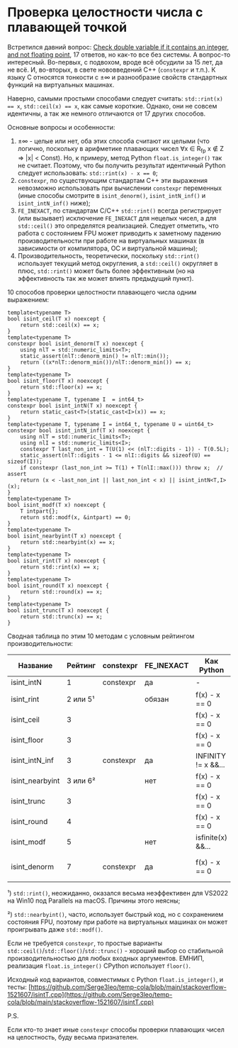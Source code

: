 # Проверка целостности числа с плавающей точкой

Встретился давний вопрос:
[Check double variable if it contains an integer, and not floating point](https://stackoverflow.com/q/1521607/8585880),
17 ответов, но как-то все без системы. А вопрос-то интересный. Во-первых, 
с подвохом, вроде всё обсудили за 15 лет, да не всё. И, во-вторых, 
в свете нововведений C++ (`constexpr` и т.п.). К языку C относятся тонкости 
с ±∞ и разнообразие свойств стандартных функций на виртуальных машинах.

Наверно, самыми простыми способами следует считать: 
`std::rint(x) == x`, `std::ceil(x) == x`, как самые короткие. Однако, они 
не совсем идентичны, а так же немного отличаются от 17 других способов.

Основные вопросы и особенности:
1. ±∞ - целые или нет, оба этих способа считают их целыми (что логично,
   поскольку в арифметике плавающих чисел
   ∀x ∈ R<sub>fp</sub> x ∉ Z => |x| < Сonst). Но, к примеру, метод Python
   `float.is_integer()` так не считает. Поэтому, что бы получить результат
   идентичный Python следует использовать: `std::rint(x) - x == 0`;
2. `constexpr`, по существующим стандартам C++ эти выражения невозможно
   использовать при вычислении `constexpr` переменных (иные способы
   смотрите в `isint_denorm()`, `isint_intN_inf()` и `isint_intN_inf()`
   ниже);
3. `FE_INEXACT`, по стандартам C/C++ `std::rint()` всегда регистрирует
   (или вызывает) исключение `FE_INEXACT` для нецелых чисел, а для 
   `std::ceil()` это определятся реализацией. Следует отметить, что
   работа с состоянием FPU может приводить к заметному падению
   производительности при работе на виртуальных машинах (в зависимости от
   компилятора, ОС и виртуальной машины);
4. Производительность, теоретически, поскольку `std::rint()` использует
   текущий метод округления, а `std::ceil()` округляет в плюс, `std::rint()`
   может быть более эффективным (но на эффективность так же может влиять
   предыдущий пункт). 

10 способов проверки целостности плавающего числа одним выражением:

```
template<typename T>
bool isint_ceil(T x) noexcept {
    return std::ceil(x) == x;
}
template<typename T>
constexpr bool isint_denorm(T x) noexcept {
    using nlT = std::numeric_limits<T>;
    static_assert(nlT::denorm_min() != nlT::min());
    return ((x*nlT::denorm_min())/nlT::denorm_min()) == x;
}
template<typename T>
bool isint_floor(T x) noexcept {
    return std::floor(x) == x;
}
template<typename T, typename I  = int64_t>
constexpr bool isint_intN(T x) noexcept {
    return static_cast<T>(static_cast<I>(x)) == x;
}
template<typename T, typename I = int64_t, typename U = uint64_t>
constexpr bool isint_intN_inf(T x) noexcept {
    using nlT = std::numeric_limits<T>;
    using nlI = std::numeric_limits<I>;
    constexpr T last_non_int = T(U(1) << (nlT::digits - 1)) - T(0.5L);
    static_assert(nlT::digits - 1 <= nlI::digits && sizeof(U) == sizeof(I));
    if constexpr (last_non_int >= T(1) + T(nlI::max())) throw x;  // assert
    return (x < -last_non_int || last_non_int < x) || isint_intN<T,I>(x);
}
template<typename T>
bool isint_modf(T x) noexcept {
    T intpart{};
    return std::modf(x, &intpart) == 0;
}
template<typename T>
bool isint_nearbyint(T x) noexcept {
    return std::nearbyint(x) == x;
}
template<typename T>
bool isint_rint(T x) noexcept {
    return std::rint(x) == x;
}
template<typename T>
bool isint_round(T x) noexcept {
    return std::round(x) == x;
}
template<typename T>
bool isint_trunc(T x) noexcept {
    return std::trunc(x) == x;
}
```

Сводная таблица по этим 10 методам с условным рейтингом производительности:

 Название       | Рейтинг   | constexpr | FE_INEXACT | Как Python          | Примечания
----------------|-----------|-----------|------------|---------------------|-----------------------------------
isint_intN      | 1         | constexpr | да         | -                   | -2<sup>63</sup>..2<sup>63</sup>-1
isint_rint      | 2 или 5¹  |           | обязан     | f(x) - x == 0       |
isint_ceil      | 3         |           |            | f(x) - x == 0       |
isint_floor     | 3         |           |            | f(x) - x == 0       |
isint_intN_inf  | 3         | constexpr | да         | INFINITY != x &&... | Максимум binary80
isint_nearbyint | 3 или 6²  |           | нет        | f(x) - x == 0       |
isint_trunc     | 3         |           |            | f(x) - x == 0       |
isint_round     | 4         |           |            | f(x) - x == 0       |
isint_modf      | 5         |           | нет        | isfinite(x) &&...   |
isint_denorm    | 7         | constexpr | да         | f(x) - x == 0       | Любые ISO/IEC 60559

¹) `std::rint()`, неожиданно, оказался весьма неэффективен для VS2022 
на Win10 под Parallels на macOS. Причины этого неясны;

²) `std::nearbyint()`, часто, использует быстрый код, но с сохранением 
состояния FPU, поэтому при работе на виртуальных машинах он может 
проигрывать даже `std::modf()`.

Если не требуется `constexpr`, то простые варианты 
`std::ceil()`/`std::floor()`/`std::trunc()` - хороший выбор со стабильной 
производительностью для любых входных аргументов. ЕМНИП, реализация 
`float.is_integer()` CPython использует `floor()`.

Исходный код вариантов, совместимых с Python `float.is_integer()`, и тесты:
[https://github.com/Serge3leo/temp-cola/blob/main/stackoverflow-1521607/isintT.cpp](https://github.com/Serge3leo/temp-cola/blob/main/stackoverflow-1521607/isintT.cpp)

P.S.

Если кто-то знает иные `constexpr` способы проверки плавающих чисел 
на целостность, буду весьма признателен.
